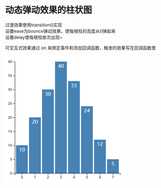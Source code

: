 动态弹动效果的柱状图
====
过渡效果使用transition()实现<br>
设置ease为bounce弹动效果，使每根柱的高度从0弹起来<br>
设置delay使每根柱依次出现~<br>

可交互式效果通过 on 来绑定事件和添加回调函数，触发的效果写在回调函数里

![](https://github.com/lilyzhang728/d3.js/blob/master/dynamic-diagram/img/demo.PNG)




